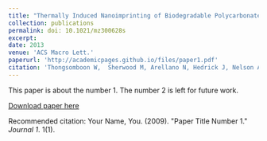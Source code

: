 ```yaml
---
title: "Thermally Induced Nanoimprinting of Biodegradable Polycarbonates Using Dynamic Covalent Cross-Links"
collection: publications
permalink: doi: 10.1021/mz300628s
excerpt: 
date: 2013
venue: 'ACS Macro Lett.'
paperurl: 'http://academicpages.github.io/files/paper1.pdf'
citation: 'Thongsomboon W,  Sherwood M, Arellano N, Hedrick J, Nelson A. “Thermally Induced Nanoimprinting of Biodegradable Polycarbonates Using Dynamic Covalent Cross-Links.” ACS Macro Lett.( 2013), 2, 19−22.'
---
```

This paper is about the number 1. The number 2 is left for future work.

[Download paper here](http://academicpages.github.io/files/paper1.pdf)

Recommended citation: Your Name, You. (2009). "Paper Title Number 1." <i>Journal 1</i>. 1(1).
